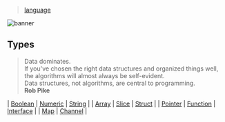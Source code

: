 > [language](../)

![banner](/go/photos/banner.png)

## Types

> Data dominates.  
> If you've chosen the right data structures and organized things well, the algorithms will almost always be self-evident.  
> Data structures, not algorithms, are central to programming.  
> **Rob Pike**

| [Boolean](boolean) | [Numeric](numeric) | [String](string) |
| [Array](array) | [Slice](slice) | [Struct](struct) |
| [Pointer](pointer) | [Function](function) | [Interface](interface) |
| [Map](map) | [Channel](channel) |
